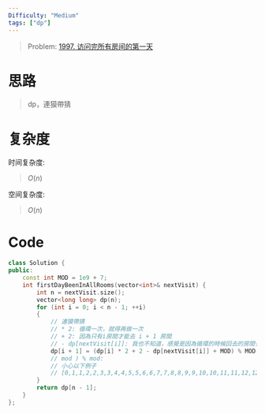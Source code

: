 ```yaml
---
Difficulty: "Medium"
tags: ["dp"]
---
```


> Problem: [1997. 访问完所有房间的第一天](https://leetcode.cn/problems/first-day-where-you-have-been-in-all-the-rooms/description/)

# 思路

> dp，連獏帶猜

# 复杂度

时间复杂度:
> $O(n)$

空间复杂度:
> $O(n)$

# Code
```C++
class Solution {
public:
    const int MOD = 1e9 + 7;
    int firstDayBeenInAllRooms(vector<int>& nextVisit) {
        int n = nextVisit.size();
        vector<long long> dp(n);
        for (int i = 0; i < n - 1; ++i)
        {
            // 連獏帶猜 
            // * 2: 循環一次，就得再做一次
            // + 2: 因為只有i房間才能去 i + 1 房間
            // - dp[nextVisit[i]]: 我也不知道，感覺是因為循環的時候回去的房間也要時間，猜的
            dp[i + 1] = (dp[i] * 2 + 2 - dp[nextVisit[i]] + MOD) % MOD;
            // mod ) % mod:
            // 小心以下例子
            // [0,1,1,2,2,3,3,4,4,5,5,6,6,7,7,8,8,9,9,10,10,11,11,12,12,13,13,14,14,15,15,16,16,17,17,18,18,19,19,20,20,21,21,22,22,23,23,24,24,25,25,26,26,27,27,28,28,29,29,30,30,31,31,32,32,33,33,34,34,35,35,36,36,37,37,38,38,39,39,40,40,41,41,42,42,43,43,44,44,45,45,46,46,47,47,48]
        }
        return dp[n - 1];
    }
};
```
  
